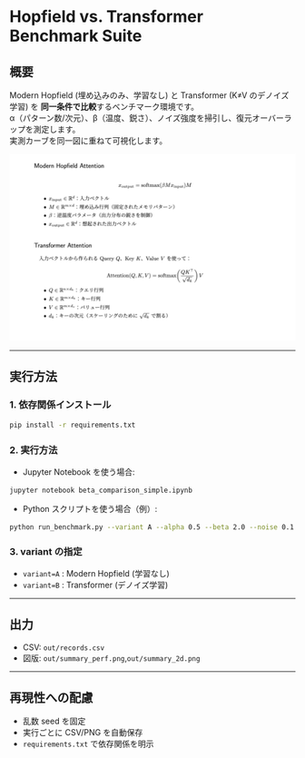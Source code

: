 # Hopfield vs. Transformer Benchmark Suite

## 概要
Modern Hopfield (埋め込みのみ、学習なし) と Transformer (K≠V のデノイズ学習) を **同一条件で比較**するベンチマーク環境です。  
α（パターン数/次元）、β（温度、鋭さ）、ノイズ強度を掃引し、復元オーバーラップを測定します。  
実測カーブを同一図に重ねて可視化します。

![MHN vs TF](docs/attention_comparison.png)

---

## 実行方法

### 1. 依存関係インストール
```bash
pip install -r requirements.txt
```

### 2. 実行方法
- Jupyter Notebook を使う場合:
```bash
jupyter notebook beta_comparison_simple.ipynb
```

- Python スクリプトを使う場合（例）:
```bash
python run_benchmark.py --variant A --alpha 0.5 --beta 2.0 --noise 0.1
```

### 3. variant の指定
- `variant=A` : Modern Hopfield (学習なし)
- `variant=B` : Transformer (デノイズ学習)

---

## 出力
- CSV: `out/records.csv`
- 図版: `out/summary_perf.png`,`out/summary_2d.png`

---

## 再現性への配慮
- 乱数 seed を固定
- 実行ごとに CSV/PNG を自動保存
- `requirements.txt` で依存関係を明示
